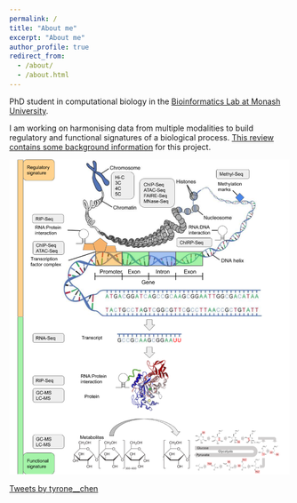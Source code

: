 ```yaml
---
permalink: /
title: "About me"
excerpt: "About me"
author_profile: true
redirect_from:
  - /about/
  - /about.html
---
```


PhD student in computational biology in the [Bioinformatics Lab at Monash University](https://bioinformaticslab.erc.monash.edu/).

I am working on harmonising data from multiple modalities to build regulatory and functional signatures of a biological process. [This review contains some background information](https://doi.org/10.1093/gigascience/giaa064) for this project.

![](../files/omics0.png)

<a class="twitter-timeline" data-width="640" data-height="640" href="https://twitter.com/tyrone__chen?ref_src=twsrc%5Etfw">Tweets by tyrone__chen</a> <script async src="https://platform.twitter.com/widgets.js" charset="utf-8"></script>
